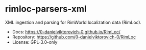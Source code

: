 # rimloc-parsers-xml

XML ingestion and parsing for RimWorld localization data (RimLoc).

- Docs: https://0-danielviktorovich-0.github.io/RimLoc/
- Repository: https://github.com/0-danielviktorovich-0/RimLoc
- License: GPL-3.0-only
